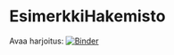# EsimerkkiHakemisto

Avaa harjoitus: [![Binder](https://mybinder.org/badge_logo.svg)](https://mybinder.org/v2/gh/OpenDataEsimerkki/EsimerkkiHakemisto/HEAD?filepath=lampotila-esimerkki.ipynb)
